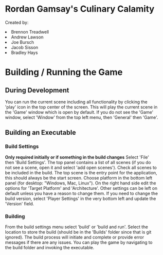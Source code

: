 # Rordan Gamsay's Culinary Calamity

<p>Created by:
<li>Brennon Treadwell </li>
<li>Andrew Lawson </li>
<li>Joe Bursch </li>
<li>Jacob Sisson</li>
<li>Bradley Hays</li>
</p>

# Building / Running the Game

## During Development
You can run the current scene including all functionality by clicking the 'play' icon in the top center of the screen. This will play the current scene in the 'Game' window which is open by default. If you do not see the 'Game' window, select 'Window' from the top left menu, then 'General' then 'Game'.

## Building an Executable
### Build Settings
**Only required initially or if something in the build changes**
Select 'File' then 'Build Settings'. The top panel contains a list of all scenes (if you do not see a scene, open it and select 'add open scenes'). Check all scenes to be included in the build. The top scene is the entry point for the application, this should always be the start screen.
Choose platform in the bottom left panel (for desktop: "Windows, Mac, Linux"). On the right hand side edit the options for 'Target Platform' and 'Architecture'. Other settings can be left on default unless you have a reason to change them. 
If you need to change the build version, select 'Player Settings' in the very bottom left and update the 'Version' field.

### Building
From the build settings menu select 'build' or 'build and run'. Select the location to store the build (should be in the 'Builds' folder since that is git ignored).
The build process will initiate and complete or provide error messages if there are any issues.
You can play the game by navigating to the build folder and invoking the executable.